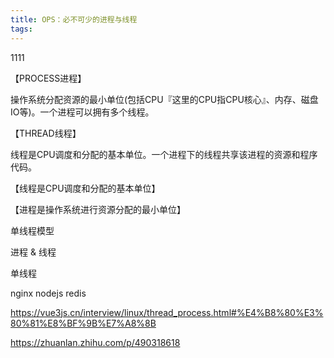 ```yaml
---
title: OPS：必不可少的进程与线程
tags:
---
```


1111

<!-- more -->


【PROCESS进程】

操作系统分配资源的最小单位(包括CPU『这里的CPU指CPU核心』、内存、磁盘IO等)。一个进程可以拥有多个线程。



【THREAD线程】

线程是CPU调度和分配的基本单位。一个进程下的线程共享该进程的资源和程序代码。


【线程是CPU调度和分配的基本单位】

【进程是操作系统进行资源分配的最小单位】

单线程模型


进程 & 线程


单线程

nginx
nodejs
redis

https://vue3js.cn/interview/linux/thread_process.html#%E4%B8%80%E3%80%81%E8%BF%9B%E7%A8%8B

https://zhuanlan.zhihu.com/p/490318618
